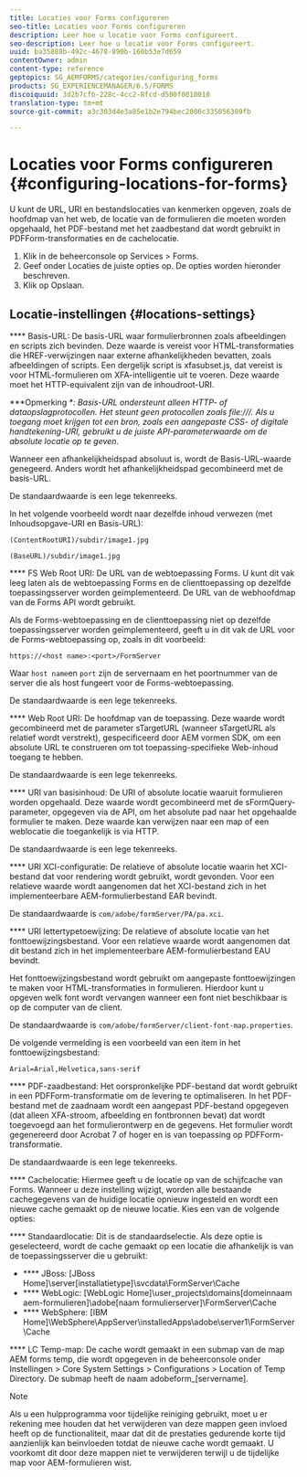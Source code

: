 ```yaml
---
title: Locaties voor Forms configureren
seo-title: Locaties voor Forms configureren
description: Leer hoe u locatie voor Forms configureert.
seo-description: Leer hoe u locatie voor Forms configureert.
uuid: ba35888b-492c-4678-890b-160b53e7d659
contentOwner: admin
content-type: reference
geptopics: SG_AEMFORMS/categories/configuring_forms
products: SG_EXPERIENCEMANAGER/6.5/FORMS
discoiquuid: 3d2b7cfb-228c-4cc2-8fcd-d500f0010010
translation-type: tm+mt
source-git-commit: a3c303d4e3a85e1b2e794bec2006c335056309fb

---
```



# Locaties voor Forms configureren {#configuring-locations-for-forms}

U kunt de URL, URI en bestandslocaties van kenmerken opgeven, zoals de hoofdmap van het web, de locatie van de formulieren die moeten worden opgehaald, het PDF-bestand met het zaadbestand dat wordt gebruikt in PDFForm-transformaties en de cachelocatie.

1. Klik in de beheerconsole op Services > Forms.
1. Geef onder Locaties de juiste opties op. De opties worden hieronder beschreven.
1. Klik op Opslaan.

## Locatie-instellingen {#locations-settings}

**** Basis-URL: De basis-URL waar formulierbronnen zoals afbeeldingen en scripts zich bevinden. Deze waarde is vereist voor HTML-transformaties die HREF-verwijzingen naar externe afhankelijkheden bevatten, zoals afbeeldingen of scripts. Een dergelijk script is xfasubset.js, dat vereist is voor HTML-formulieren om XFA-intelligentie uit te voeren. Deze waarde moet het HTTP-equivalent zijn van de inhoudroot-URI.

***Opmerking **: Basis-URL ondersteunt alleen HTTP- of dataopslagprotocollen. Het steunt geen protocollen zoals file:///. Als u toegang moet krijgen tot een bron, zoals een aangepaste CSS- of digitale handtekening-URI, gebruikt u de juiste API-parameterwaarde om de absolute locatie op te geven.*

Wanneer een afhankelijkheidspad absoluut is, wordt de Basis-URL-waarde genegeerd. Anders wordt het afhankelijkheidspad gecombineerd met de basis-URL.

De standaardwaarde is een lege tekenreeks.

In het volgende voorbeeld wordt naar dezelfde inhoud verwezen (met Inhoudsopgave-URI en Basis-URL):

`(ContentRootURI)/subdir/image1.jpg`

`(BaseURL)/subdir/image1.jpg`

**** FS Web Root URI: De URL van de webtoepassing Forms. U kunt dit vak leeg laten als de webtoepassing Forms en de clienttoepassing op dezelfde toepassingsserver worden geïmplementeerd. De URL van de webhoofdmap van de Forms API wordt gebruikt.

Als de Forms-webtoepassing en de clienttoepassing niet op dezelfde toepassingsserver worden geïmplementeerd, geeft u in dit vak de URL voor de Forms-webtoepassing op, zoals in dit voorbeeld:

`https://<host name>:<port>/FormServer`

Waar `host name`en `port` zijn de servernaam en het poortnummer van de server die als host fungeert voor de Forms-webtoepassing.

De standaardwaarde is een lege tekenreeks.

**** Web Root URI: De hoofdmap van de toepassing. Deze waarde wordt gecombineerd met de parameter sTargetURL (wanneer sTargetURL als relatief wordt verstrekt), gespecificeerd door AEM vormen SDK, om een absolute URL te construeren om tot toepassing-specifieke Web-inhoud toegang te hebben.

De standaardwaarde is een lege tekenreeks.

**** URI van basisinhoud: De URI of absolute locatie waaruit formulieren worden opgehaald. Deze waarde wordt gecombineerd met de sFormQuery-parameter, opgegeven via de API, om het absolute pad naar het opgehaalde formulier te maken. Deze waarde kan verwijzen naar een map of een weblocatie die toegankelijk is via HTTP.

De standaardwaarde is een lege tekenreeks.

**** URI XCI-configuratie: De relatieve of absolute locatie waarin het XCI-bestand dat voor rendering wordt gebruikt, wordt gevonden. Voor een relatieve waarde wordt aangenomen dat het XCI-bestand zich in het implementeerbare AEM-formulierbestand EAR bevindt.

De standaardwaarde is `com/adobe/formServer/PA/pa.xci`.

**** URI lettertypetoewijzing: De relatieve of absolute locatie van het fonttoewijzingsbestand. Voor een relatieve waarde wordt aangenomen dat dit bestand zich in het implementeerbare AEM-formulierbestand EAU bevindt.

Het fonttoewijzingsbestand wordt gebruikt om aangepaste fonttoewijzingen te maken voor HTML-transformaties in formulieren. Hierdoor kunt u opgeven welk font wordt vervangen wanneer een font niet beschikbaar is op de computer van de client.

De standaardwaarde is `com/adobe/formServer/client-font-map.properties`.

De volgende vermelding is een voorbeeld van een item in het fonttoewijzingsbestand:

`Arial=Arial,Helvetica,sans-serif`

**** PDF-zaadbestand: Het oorspronkelijke PDF-bestand dat wordt gebruikt in een PDFForm-transformatie om de levering te optimaliseren. In het PDF-bestand met de zaadnaam wordt een aangepast PDF-bestand opgegeven (dat alleen XFA-stroom, afbeelding en fontbronnen bevat) dat wordt toegevoegd aan het formulierontwerp en de gegevens. Het formulier wordt gegenereerd door Acrobat 7 of hoger en is van toepassing op PDFForm-transformatie.

De standaardwaarde is een lege tekenreeks.

**** Cachelocatie: Hiermee geeft u de locatie op van de schijfcache van Forms. Wanneer u deze instelling wijzigt, worden alle bestaande cachegegevens van de huidige locatie opnieuw ingesteld en wordt een nieuwe cache gemaakt op de nieuwe locatie. Kies een van de volgende opties:

**** Standaardlocatie: Dit is de standaardselectie. Als deze optie is geselecteerd, wordt de cache gemaakt op een locatie die afhankelijk is van de toepassingsserver die u gebruikt:

* **** JBoss: [JBoss Home]\server\[installatietype]\svcdata\FormServer\Cache
* **** WebLogic: [WebLogic Home]\user_projects\domains\[domeinnaam aem-formulieren]\adobe\[naam formulierserver]\FormServer\Cache
* **** WebSphere: [IBM Home]\WebSphere\AppServer\installedApps\adobe\server1\FormServer\Cache

**** LC Temp-map: De cache wordt gemaakt in een submap van de map AEM forms temp, die wordt opgegeven in de beheerconsole onder Instellingen > Core System Settings > Configurations > Location of Temp Directory. De submap heeft de naam adobeform_[servername].

>[!NOTE]
>
>Als u een hulpprogramma voor tijdelijke reiniging gebruikt, moet u er rekening mee houden dat het verwijderen van deze mappen geen invloed heeft op de functionaliteit, maar dat dit de prestaties gedurende korte tijd aanzienlijk kan beïnvloeden totdat de nieuwe cache wordt gemaakt. U voorkomt dit door deze mappen niet te verwijderen terwijl u de tijdelijke map voor AEM-formulieren wist.

